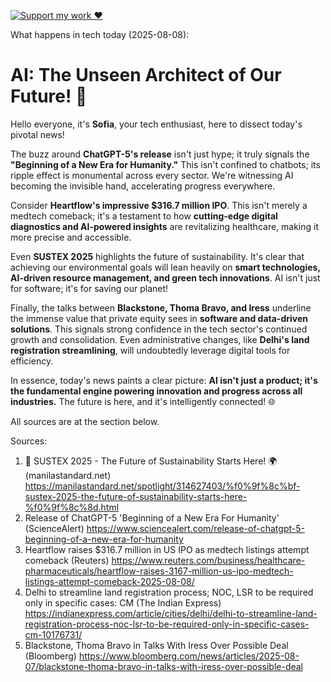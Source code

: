 [![Support my work ❤️](https://img.shields.io/badge/Support%20my%20work%20❤️-orange?style=for-the-badge&logo=patreon&logoColor=white)](https://www.patreon.com/c/orobocigano)

What happens in tech today (2025-08-08):

# **AI: The Unseen Architect of Our Future! 🚀**

Hello everyone, it's **Sofia**, your tech enthusiast, here to dissect today's pivotal news!

The buzz around **ChatGPT-5's release** isn't just hype; it truly signals the **"Beginning of a New Era for Humanity."** This isn't confined to chatbots; its ripple effect is monumental across every sector. We're witnessing AI becoming the invisible hand, accelerating progress everywhere.

Consider **Heartflow's impressive $316.7 million IPO**. This isn't merely a medtech comeback; it's a testament to how **cutting-edge digital diagnostics and AI-powered insights** are revitalizing healthcare, making it more precise and accessible.

Even **SUSTEX 2025** highlights the future of sustainability. It's clear that achieving our environmental goals will lean heavily on **smart technologies, AI-driven resource management, and green tech innovations**. AI isn't just for software; it's for saving our planet!

Finally, the talks between **Blackstone, Thoma Bravo, and Iress** underline the immense value that private equity sees in **software and data-driven solutions**. This signals strong confidence in the tech sector's continued growth and consolidation. Even administrative changes, like **Delhi's land registration streamlining**, will undoubtedly leverage digital tools for efficiency.

In essence, today's news paints a clear picture: **AI isn't just a product; it's the fundamental engine powering innovation and progress across all industries.** The future is here, and it's intelligently connected! 🌐

All sources are at the section below.

Sources:
1. 🌿 SUSTEX 2025 - The Future of Sustainability Starts Here! 🌍 (manilastandard.net)
   https://manilastandard.net/spotlight/314627403/%f0%9f%8c%bf-sustex-2025-the-future-of-sustainability-starts-here-%f0%9f%8c%8d.html
2. Release of ChatGPT-5 'Beginning of a New Era For Humanity' (ScienceAlert)
   https://www.sciencealert.com/release-of-chatgpt-5-beginning-of-a-new-era-for-humanity
3. Heartflow raises $316.7 million in US IPO as medtech listings attempt comeback (Reuters)
   https://www.reuters.com/business/healthcare-pharmaceuticals/heartflow-raises-3167-million-us-ipo-medtech-listings-attempt-comeback-2025-08-08/
4. Delhi to streamline land registration process; NOC, LSR to be required only in specific cases: CM (The Indian Express)
   https://indianexpress.com/article/cities/delhi/delhi-to-streamline-land-registration-process-noc-lsr-to-be-required-only-in-specific-cases-cm-10176731/
5. Blackstone, Thoma Bravo in Talks With Iress Over Possible Deal (Bloomberg)
   https://www.bloomberg.com/news/articles/2025-08-07/blackstone-thoma-bravo-in-talks-with-iress-over-possible-deal